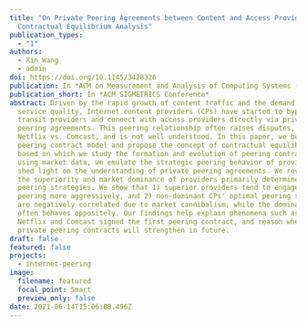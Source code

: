```yaml
---
title: "On Private Peering Agreements between Content and Access Providers: A
  Contractual Equilibrium Analysis"
publication_types:
  - "1"
authors:
  - Xin Wang
  - admin
doi: https://doi.org/10.1145/3428326
publication: In *ACM on Measurement and Analysis of Computing Systems (SIGMETRICS) 2021*
publication_short: In *ACM SIGMETRICS Conference*
abstract: Driven by the rapid growth of content traffic and the demand for
  service quality, Internet content providers (CPs) have started to bypass
  transit providers and connect with access providers directly via private
  peering agreements. This peering relationship often raises disputes, e.g.,
  Netflix vs. Comcast, and is not well understood. In this paper, we build a
  peering contract model and propose the concept of contractual equilibrium,
  based on which we study the formation and evolution of peering contracts. By
  using market data, we emulate the strategic peering behavior of providers and
  shed light on the understanding of private peering agreements. We reveal that
  the superiority and market dominance of providers primarily determine their
  peering strategies. We show that 1) superior providers tend to engage in
  peering more aggressively, and 2) non-dominant CPs' optimal peering strategies
  are negatively correlated due to market cannibalism, while the dominant CP
  often behaves oppositely. Our findings help explain phenomena such as why
  Netflix and Comcast signed the first peering contract, and reason whether
  private peering contracts will strengthen in future.
draft: false
featured: false
projects:
  - internet-peering
image:
  filename: featured
  focal_point: Smart
  preview_only: false
date: 2021-06-14T15:06:08.496Z
---
```

